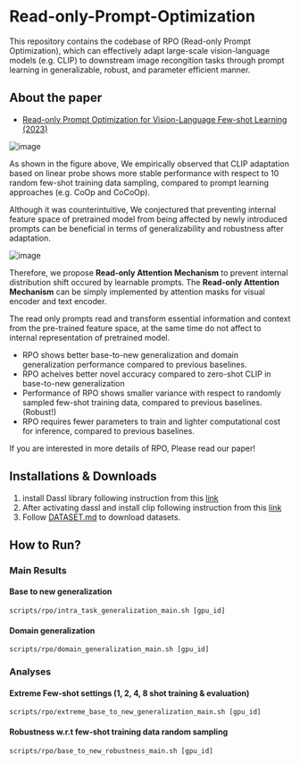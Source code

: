 # Read-only-Prompt-Optimization

This repository contains the codebase of RPO (Read-only Prompt Optimization), which can effectively adapt large-scale vision-language models (e.g. CLIP) to downstream image recongition tasks 
through prompt learning in generalizable, robust, and parameter efficient manner.

## About the paper
* [Read-only Prompt Optimization for Vision-Language Few-shot Learning (2023)](https://drive.google.com/file/d/1TMADl2ZqSqzimeHUR7mv37ZthJBiO-oA/view?usp=sharing)

![image](https://github.com/dongdori/Read-only-Prompt-Optimization/assets/70640345/917f6a3b-1925-4128-8a94-a3f2c138649d)

As shown in the figure above, We empirically observed that CLIP adaptation based on linear probe shows more stable performance with respect to 10 random few-shot training data sampling, compared to prompt learning approaches (e.g. CoOp and CoCoOp).

Although it was counterintuitive, We conjectured that preventing internal feature space of pretrained model from being affected by newly introduced prompts can be beneficial in terms of generalizability and robustness after adaptation.

![image](https://github.com/dongdori/Read-only-Prompt-Optimization/assets/70640345/45d75ea2-441d-4243-8494-84e4b2118c42)

Therefore, we propose **Read-only Attention Mechanism** to prevent internal distribution shift occured by learnable prompts.
The **Read-only Attention Mechanism** can be simply implemented by attention masks for visual encoder and text encoder.

The read only prompts read and transform essential information and context from the pre-trained feature space, at the same time do not affect to internal representation of pretrained model.

* RPO shows better base-to-new generalization and domain generalization performance compared to previous baselines.
* RPO acheives better novel accuracy compared to zero-shot CLIP in base-to-new generalization
* Performance of RPO shows smaller variance with respect to randomly sampled few-shot training data, compared to previous baselines. (Robust!)
* RPO requires fewer parameters to train and lighter computational cost for inference, compared to previous baselines.

If you are interested in more details of RPO, Please read our paper!

## Installations & Downloads
1. install Dassl library following instruction from this [link](https://github.com/KaiyangZhou/Dassl.pytorch#installation)
2. After activating dassl and install clip following instruction from this [link](https://github.com/openai/CLIP)
3. Follow [DATASET.md](https://github.com/dongdori/Read-only-Prompt-Optimization/blob/main/DATASETS.md) to download datasets.

## How to Run?

### Main Results
#### Base to new generalization

```
scripts/rpo/intra_task_generalization_main.sh [gpu_id]
```

#### Domain generalization
```
scripts/rpo/domain_generalization_main.sh [gpu_id]
```

### Analyses

#### Extreme Few-shot settings (1, 2, 4, 8 shot training & evaluation)
```
scripts/rpo/extreme_base_to_new_generalization_main.sh [gpu_id]
```

#### Robustness w.r.t few-shot training data random sampling
```
scripts/rpo/base_to_new_robustness_main.sh [gpu_id]
```

